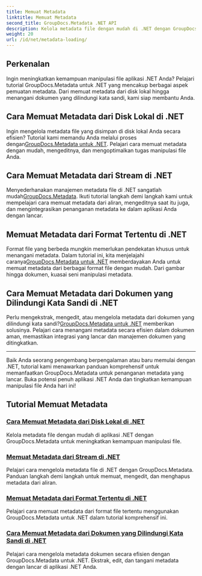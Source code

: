 ```yaml
---
title: Memuat Metadata
linktitle: Memuat Metadata
second_title: GroupDocs.Metadata .NET API
description: Kelola metadata file dengan mudah di .NET dengan GroupDocs.Metadata. Pelajari teknik memuat, mengedit, dan lainnya untuk meningkatkan kemampuan manipulasi file.
weight: 20
url: /id/net/metadata-loading/
---
```

## Perkenalan

Ingin meningkatkan kemampuan manipulasi file aplikasi .NET Anda? Pelajari tutorial GroupDocs.Metadata untuk .NET yang mencakup berbagai aspek pemuatan metadata. Dari memuat metadata dari disk lokal hingga menangani dokumen yang dilindungi kata sandi, kami siap membantu Anda.

## Cara Memuat Metadata dari Disk Lokal di .NET

 Ingin mengelola metadata file yang disimpan di disk lokal Anda secara efisien? Tutorial kami memandu Anda melalui proses dengan[GroupDocs.Metadata untuk .NET](./load-metadata-local-disk/). Pelajari cara memuat metadata dengan mudah, mengeditnya, dan mengoptimalkan tugas manipulasi file Anda.

## Cara Memuat Metadata dari Stream di .NET

 Menyederhanakan manajemen metadata file di .NET sangatlah mudah[GroupDocs.Metadata](./load-metadata-stream/). Ikuti tutorial langkah demi langkah kami untuk mempelajari cara memuat metadata dari aliran, mengeditnya saat itu juga, dan mengintegrasikan penanganan metadata ke dalam aplikasi Anda dengan lancar.

## Memuat Metadata dari Format Tertentu di .NET

 Format file yang berbeda mungkin memerlukan pendekatan khusus untuk menangani metadata. Dalam tutorial ini, kita menjelajahi caranya[GroupDocs.Metadata untuk .NET](./load-metadata-specific-format/) memberdayakan Anda untuk memuat metadata dari berbagai format file dengan mudah. Dari gambar hingga dokumen, kuasai seni manipulasi metadata.

## Cara Memuat Metadata dari Dokumen yang Dilindungi Kata Sandi di .NET

Perlu mengekstrak, mengedit, atau mengelola metadata dari dokumen yang dilindungi kata sandi?[GroupDocs.Metadata untuk .NET](./load-metadata-password-protected/) memberikan solusinya. Pelajari cara menangani metadata secara efisien dalam dokumen aman, memastikan integrasi yang lancar dan manajemen dokumen yang ditingkatkan.

----
Baik Anda seorang pengembang berpengalaman atau baru memulai dengan .NET, tutorial kami menawarkan panduan komprehensif untuk memanfaatkan GroupDocs.Metadata untuk penanganan metadata yang lancar. Buka potensi penuh aplikasi .NET Anda dan tingkatkan kemampuan manipulasi file Anda hari ini!

## Tutorial Memuat Metadata
### [Cara Memuat Metadata dari Disk Lokal di .NET](./load-metadata-local-disk/)
Kelola metadata file dengan mudah di aplikasi .NET dengan GroupDocs.Metadata untuk meningkatkan kemampuan manipulasi file.
### [Memuat Metadata dari Stream di .NET](./load-metadata-stream/)
Pelajari cara mengelola metadata file di .NET dengan GroupDocs.Metadata. Panduan langkah demi langkah untuk memuat, mengedit, dan menghapus metadata dari aliran.
### [Memuat Metadata dari Format Tertentu di .NET](./load-metadata-specific-format/)
Pelajari cara memuat metadata dari format file tertentu menggunakan GroupDocs.Metadata untuk .NET dalam tutorial komprehensif ini.
### [Cara Memuat Metadata dari Dokumen yang Dilindungi Kata Sandi di .NET](./load-metadata-password-protected/)
Pelajari cara mengelola metadata dokumen secara efisien dengan GroupDocs.Metadata untuk .NET. Ekstrak, edit, dan tangani metadata dengan lancar di aplikasi .NET Anda.